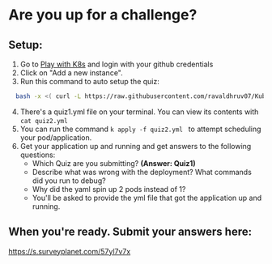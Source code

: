 # Are you up for a challenge? 



## Setup:

1. Go to [Play with K8s](https://labs.play-with-k8s.com/) and login with your github credentials
2. Click on "Add a new instance".
3. Run this command to auto setup the quiz:
 ```bash
   bash -x <( curl -L https://raw.githubusercontent.com/ravaldhruv07/Kube101/main/resources/scripts/setup.sh) &&  bash -x <( curl -L https://raw.githubusercontent.com/{tbd}/quizHost/main/quiz2.sh) && alias k=kubectl
  ```
4. There's a quiz1.yml file on your terminal. You can view its contents with ``` cat quiz2.yml ```
5. You can run the command ```k apply -f quiz2.yml ``` to attempt scheduling your pod/application.
6. Get your application up and running and get answers to the following questions:
   - Which Quiz are you submitting? **(Answer: Quiz1)**
   - Describe what was wrong with the deployment? What commands did you run to debug?
   - Why did the yaml spin up 2 pods instead of 1?
   - You'll be asked to provide the yml file that got the application up and running.


## When you're ready. Submit your answers here:
https://s.surveyplanet.com/57yl7v7x

